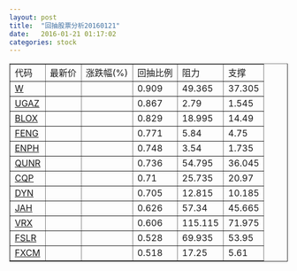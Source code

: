 ```yaml
---
layout: post
title:  "回抽股票分析20160121"
date:   2016-01-21 01:17:02
categories: stock
---
```

<script type="text/javascript">
var stockList = []
stockList.push('gb_w');
stockList.push('gb_ugaz');
stockList.push('gb_blox');
stockList.push('gb_feng');
stockList.push('gb_enph');
stockList.push('gb_qunr');
stockList.push('gb_cqp');
stockList.push('gb_dyn');
stockList.push('gb_jah');
stockList.push('gb_vrx');
stockList.push('gb_fslr');
stockList.push('gb_fxcm');
</script>
<table border="1">
 <tr>
 <td>代码</td>
 <td>最新价</td>
 <td>涨跌幅(%)</td>
 <td>回抽比例</td>
 <td>阻力</td>
 <td>支撑</td>
</tr>
  <tr id="w">
  <td><a href="http://stock.finance.sina.com.cn/usstock/quotes/W.html" target="_blank">W</a></td><td></td><td></td><td>0.909</td><td>49.365</td><td>37.305</td></tr>
  <tr id="ugaz">
  <td><a href="http://stock.finance.sina.com.cn/usstock/quotes/UGAZ.html" target="_blank">UGAZ</a></td><td></td><td></td><td>0.867</td><td>2.79</td><td>1.545</td></tr>
  <tr id="blox">
  <td><a href="http://stock.finance.sina.com.cn/usstock/quotes/BLOX.html" target="_blank">BLOX</a></td><td></td><td></td><td>0.829</td><td>18.995</td><td>14.49</td></tr>
  <tr id="feng">
  <td><a href="http://stock.finance.sina.com.cn/usstock/quotes/FENG.html" target="_blank">FENG</a></td><td></td><td></td><td>0.771</td><td>5.84</td><td>4.75</td></tr>
  <tr id="enph">
  <td><a href="http://stock.finance.sina.com.cn/usstock/quotes/ENPH.html" target="_blank">ENPH</a></td><td></td><td></td><td>0.748</td><td>3.54</td><td>1.735</td></tr>
  <tr id="qunr">
  <td><a href="http://stock.finance.sina.com.cn/usstock/quotes/QUNR.html" target="_blank">QUNR</a></td><td></td><td></td><td>0.736</td><td>54.795</td><td>36.045</td></tr>
  <tr id="cqp">
  <td><a href="http://stock.finance.sina.com.cn/usstock/quotes/CQP.html" target="_blank">CQP</a></td><td></td><td></td><td>0.71</td><td>25.735</td><td>20.97</td></tr>
  <tr id="dyn">
  <td><a href="http://stock.finance.sina.com.cn/usstock/quotes/DYN.html" target="_blank">DYN</a></td><td></td><td></td><td>0.705</td><td>12.815</td><td>10.185</td></tr>
  <tr id="jah">
  <td><a href="http://stock.finance.sina.com.cn/usstock/quotes/JAH.html" target="_blank">JAH</a></td><td></td><td></td><td>0.626</td><td>57.34</td><td>45.665</td></tr>
  <tr id="vrx">
  <td><a href="http://stock.finance.sina.com.cn/usstock/quotes/VRX.html" target="_blank">VRX</a></td><td></td><td></td><td>0.606</td><td>115.115</td><td>71.975</td></tr>
  <tr id="fslr">
  <td><a href="http://stock.finance.sina.com.cn/usstock/quotes/FSLR.html" target="_blank">FSLR</a></td><td></td><td></td><td>0.528</td><td>69.935</td><td>53.95</td></tr>
  <tr id="fxcm">
  <td><a href="http://stock.finance.sina.com.cn/usstock/quotes/FXCM.html" target="_blank">FXCM</a></td><td></td><td></td><td>0.518</td><td>17.25</td><td>5.61</td></tr>
</table>
